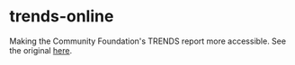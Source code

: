 # trends-online
Making the Community Foundation's TRENDS report more accessible. See the original [here](http://www.commfound.org/trendsmagazine).
